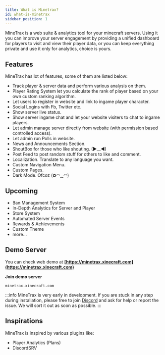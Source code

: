 ```yaml
---
title: What is Minetrax?
id: what-is-minetrax
sidebar_position: 1
---
```


MineTrax is a web suite & analytics tool for your minecraft servers. Using it you can improve your server engagement by providing a unified dashboard for players to visit and view their player data, or you can keep everything private and use it only for analytics, choice is yours.

## Features
MineTrax has lot of features, some of them are listed below:
 - Track player & server data and perform various analysis on them.
 - Player Rating System let you calculate the rank of player based on your own custom ranking algorithm.
 - Let users to register in website and link to ingame player character.
 - Social Logins with Fb, Twitter etc.
 - Show server live status.
 - Show server ingame chat and let your website visiters to chat to ingame players.
 - Let admin manage server directly from website (with permission based controlled access).
 - Let admin run Polls in website.
 - News and Announcements Section.
 - ShoutBox for those who like shouting. (►__◄)
 - Post Feed to post random stuff for others to like and comment.
 - Localization. Translate to any language you want.
 - Custom Navigation Menu.
 - Custom Pages.
 - Dark Mode. Ofcoz (✿◠‿◠)

## Upcoming
 - Ban Management System
 - In-Depth Analytics for Server and Player
 - Store System
 - Automated Server Events
 - Rewards & Achievements
 - Custom Theme
 - more...

## Demo Server
You can check web demo at **[https://minetrax.xinecraft.com](https://minetrax.xinecraft.com)**

**Join demo server**
```
minetrax.xinecraft.com
```

:::info
MineTrax is very early in development. If you are stuck in any step during installation, please free to join [Discord](https://discord.gg/Hzfj27k) and ask for help or report the issue. We will sort it out as soon as possible.
:::

## Inspirations
MineTrax is inspired by various plugins like:
 - Player Analytics (Plans)
 - DiscordSRV